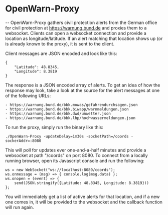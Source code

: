 # OpenWarn-Proxy
--
OpenWarn-Proxy gathers civil protection alerts from the German office for civil
protection at https://warnung.bund.de and proxies them to a websocket. Clients
can open a websocket connection and provide a location as longitude/latitude. If
an alert matching that location shows up (or is already known to the proxy), it
is sent to the client.

Client messages are JSON encoded and look like this:

    {
        "Latitude": 48.8345,
        "Longitude": 8.3819
    }

The response is a JSON encoded array of alerts. To get an idea of how the
response may look, take a look at the source for the alert messages at one of
the following URLs:

    - https://warnung.bund.de/bbk.mowas/gefahrendurchsagen.json
    - https://warnung.bund.de/bbk.biwapp/warnmeldungen.json
    - https://warnung.bund.de/bbk.dwd/unwetter.json
    - https://warnung.bund.de/bbk.lhp/hochwassermeldungen.json

To run the proxy, simply run the binary like this:

    ./OpenWarn-Proxy -updateDelay=1m30s -socketPath=/coords -sockerAddr=:8080

This will poll for updates ever one-and-a-half minutes and provide a websocket
at path "/coords" on port 8080. To connect from a locally running browser, open
its Javascript console and run the following:

    ws = new WebSocket("ws://localhost:8080/coords");
    ws.onmessage = (msg) => { console.log(msg.data) };
    ws.onopen = (event) => {
    	send(JSON.stringify({Latitude: 48.8345, Longitude: 8.3819}))
    };

You will immediately get a list of active alerts for that location, and if a new
one comes in, it will be provided to the websocket and the callback function
will run again.
